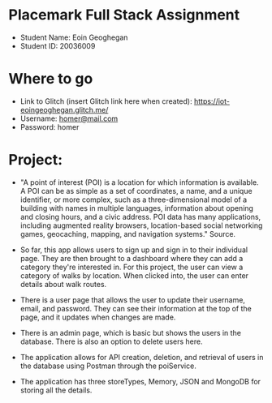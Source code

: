 # Placemark Full Stack Assignment
- Student Name: Eoin Geoghegan
- Student ID: 20036009

# Where to go
- Link to Glitch (insert Glitch link here when created): https://iot-eoingeoghegan.glitch.me/
- Username: homer@mail.com
- Password: homer

# Project:
- "A point of interest (POI) is a location for which information is available. A POI can be as simple as a set of coordinates, a name, and a unique identifier, or more complex, such as a three-dimensional model of a building with names in multiple languages, information about opening and closing hours, and a civic address. POI data has many applications, including augmented reality browsers, location-based social networking games, geocaching, mapping, and navigation systems." Source.

- So far, this app allows users to sign up and sign in to their individual page. They are then brought to a dashboard where they can add a category they're interested in. For this project, the user can view a category of walks by location. When clicked into, the user can enter details about walk routes.

- There is a user page that allows the user to update their username, email, and password. They can see their information at the top of the page, and it updates when changes are made.

- There is an admin page, which is basic but shows the users in the database. There is also an option to delete users here.

- The application allows for API creation, deletion, and retrieval of users in the database using Postman through the poiService.

- The application has three storeTypes, Memory, JSON and MongoDB for storing all the details.


